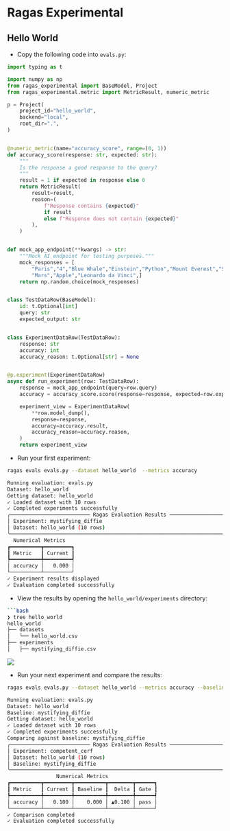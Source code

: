 # Ragas Experimental




## Hello World 
- Copy the following code into `evals.py`:

```py
import typing as t

import numpy as np
from ragas_experimental import BaseModel, Project
from ragas_experimental.metric import MetricResult, numeric_metric

p = Project(
    project_id="hello_world",
    backend="local",
    root_dir=".",
)


@numeric_metric(name="accuracy_score", range=(0, 1))
def accuracy_score(response: str, expected: str):
    """
    Is the response a good response to the query?
    """
    result = 1 if expected in response else 0
    return MetricResult(
        result=result,
        reason=(
            f"Response contains {expected}"
            if result
            else f"Response does not contain {expected}"
        ),
    )


def mock_app_endpoint(**kwargs) -> str:
    """Mock AI endpoint for testing purposes."""
    mock_responses = [
        "Paris","4","Blue Whale","Einstein","Python","Mount Everest","Shakespeare",
        "Mars","Apple","Leonardo da Vinci",]
    return np.random.choice(mock_responses)


class TestDataRow(BaseModel):
    id: t.Optional[int]
    query: str
    expected_output: str


class ExperimentDataRow(TestDataRow):
    response: str
    accuracy: int
    accuracy_reason: t.Optional[str] = None


@p.experiment(ExperimentDataRow)
async def run_experiment(row: TestDataRow):
    response = mock_app_endpoint(query=row.query)
    accuracy = accuracy_score.score(response=response, expected=row.expected_output)

    experiment_view = ExperimentDataRow(
        **row.model_dump(),
        response=response,
        accuracy=accuracy.result,
        accuracy_reason=accuracy.reason,
    )
    return experiment_view
```

- Run your first experiment:

```sh
ragas evals evals.py --dataset hello_world  --metrics accuracy
```

```bash
Running evaluation: evals.py
Dataset: hello_world
Getting dataset: hello_world
✓ Loaded dataset with 10 rows
✓ Completed experiments successfully
╭────────────────────────── Ragas Evaluation Results ──────────────────────────╮
│ Experiment: mystifying_diffie                                                │
│ Dataset: hello_world (10 rows)                                               │
╰──────────────────────────────────────────────────────────────────────────────╯
  Numerical Metrics   
┏━━━━━━━━━━┳━━━━━━━━━┓
┃ Metric   ┃ Current ┃
┡━━━━━━━━━━╇━━━━━━━━━┩
│ accuracy │   0.000 │
└──────────┴─────────┘
✓ Experiment results displayed
✓ Evaluation completed successfully
```

- View the results by opening the `hello_world/experiments` directory:

```sh
```bash
❯ tree hello_world
hello_world
├── datasets
│   └── hello_world.csv
├── experiments
│   ├── mystifying_diffie.csv
```

![](./hello_world.png)

- Run your next experiment and compare the results:

```sh
ragas evals evals.py --dataset hello_world --metrics accuracy --baseline latest
```

```bash
Running evaluation: evals.py
Dataset: hello_world
Baseline: mystifying_diffie
Getting dataset: hello_world
✓ Loaded dataset with 10 rows
✓ Completed experiments successfully
Comparing against baseline: mystifying_diffie
╭────────────────────────── Ragas Evaluation Results ──────────────────────────╮
│ Experiment: competent_cerf                                                   │
│ Dataset: hello_world (10 rows)                                               │
│ Baseline: mystifying_diffie                                                     │
╰──────────────────────────────────────────────────────────────────────────────╯
                Numerical Metrics                
┏━━━━━━━━━━┳━━━━━━━━━┳━━━━━━━━━━┳━━━━━━━━┳━━━━━━┓
┃ Metric   ┃ Current ┃ Baseline ┃  Delta ┃ Gate ┃
┡━━━━━━━━━━╇━━━━━━━━━╇━━━━━━━━━━╇━━━━━━━━╇━━━━━━┩
│ accuracy │   0.100 │    0.000 │ ▲0.100 │ pass │
└──────────┴─────────┴──────────┴────────┴──────┘
✓ Comparison completed
✓ Evaluation completed successfully
```